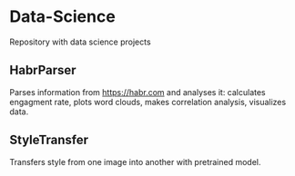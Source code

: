 # Data-Science
Repository with data science projects

## HabrParser
Parses information from https://habr.com and analyses it: calculates engagment rate, plots word clouds, makes correlation analysis, visualizes data.

## StyleTransfer
Transfers style from one image into another with pretrained model.

